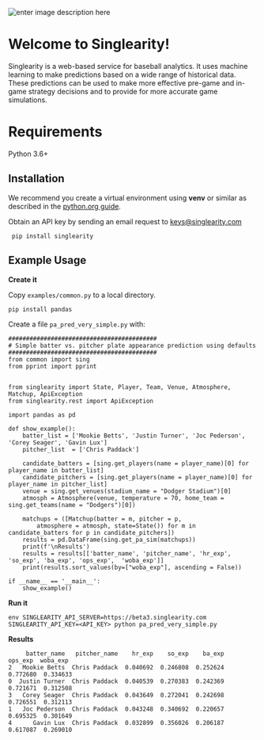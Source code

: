 ![enter image description here](http://beta3.singlearity.com/static/assets/Logo-PNG.png)
# Welcome to Singlearity!


Singlearity is a web-based service for baseball analytics.  It uses machine learning to make predictions based on a wide range of historical data.    These predictions can be used to make more effective pre-game and in-game strategy decisions and to provide for more accurate game simulations.


# Requirements

Python 3.6+

## Installation

We recommend you create a virtual environment using **venv** or similar as described in the [python.org guide](https://packaging.python.org/guides/installing-using-pip-and-virtual-environments/).

Obtain an API key by sending an email request to keys@singlearity.com

``` pip install singlearity```


## Example Usage

**Create it**

Copy ```examples/common.py``` to a local directory.

```pip install pandas```

Create a file ```pa_pred_very_simple.py``` with:

```
##########################################
# Simple batter vs. pitcher plate appearance prediction using defaults
##########################################
from common import sing
from pprint import pprint


from singlearity import State, Player, Team, Venue, Atmosphere, Matchup, ApiException
from singlearity.rest import ApiException

import pandas as pd

def show_example():
    batter_list = ['Mookie Betts', 'Justin Turner', 'Joc Pederson', 'Corey Seager', 'Gavin Lux']
    pitcher_list  = ['Chris Paddack']

    candidate_batters = [sing.get_players(name = player_name)[0] for player_name in batter_list]
    candidate_pitchers = [sing.get_players(name = player_name)[0] for player_name in pitcher_list]
    venue = sing.get_venues(stadium_name = "Dodger Stadium")[0]
    atmosph = Atmosphere(venue, temperature = 70, home_team = sing.get_teams(name = "Dodgers")[0])

    matchups = ([Matchup(batter = m, pitcher = p,
        atmosphere = atmosph, state=State()) for m in candidate_batters for p in candidate_pitchers])
    results = pd.DataFrame(sing.get_pa_sim(matchups))
    print(f'\nResults')
    results = results[['batter_name', 'pitcher_name', 'hr_exp', 'so_exp', 'ba_exp', 'ops_exp',  'woba_exp']]
    print(results.sort_values(by=["woba_exp"], ascending = False))

if __name__ == '__main__':
    show_example()

```

**Run it**
```
env SINGLEARITY_API_SERVER=https://beta3.singlearity.com SINGLEARITY_API_KEY=<API_KEY> python pa_pred_very_simple.py 
```
**Results**
```
     batter_name   pitcher_name    hr_exp    so_exp    ba_exp   ops_exp  woba_exp
2   Mookie Betts  Chris Paddack  0.040692  0.246808  0.252624  0.772680  0.334633
0  Justin Turner  Chris Paddack  0.040539  0.270383  0.242369  0.721671  0.312508
3   Corey Seager  Chris Paddack  0.043649  0.272041  0.242698  0.726551  0.312113
1   Joc Pederson  Chris Paddack  0.043248  0.340692  0.220657  0.695325  0.301649
4      Gavin Lux  Chris Paddack  0.032899  0.356026  0.206187  0.617087  0.269010
```

